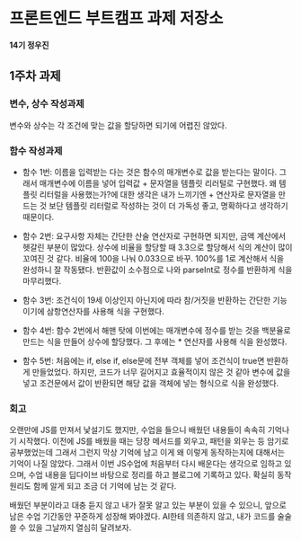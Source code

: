# 프론트엔드 부트캠프 과제 저장소

**14기 정우진**

## 1주차 과제
### 변수, 상수 작성과제
변수와 상수는 각 조건에 맞는 값을 할당하면 되기에 어렵진 않았다. 
### 함수 작성과제
- 함수 1번: 
  이름을 입력받는 다는 것은 함수의 매개변수로 값을 받는다는 말이다. 그래서 매개변수에 이름을 넣어 입력값 + 문자열을 템플릿 리러털로 구현했다. 왜 템플릿 리터럴을 사용했는가?에 대한 생각은 내가 느끼기엔 + 연산자로 문자열을 만드는 것 보단 템플릿 리터럴로 작성하는 것이 더 가독성 좋고, 명확하다고 생각하기 때문이다. 

- 함수 2번:
  요구사항 자체는 간단한 산술 연산자로 구현하면 되지만, 금액 계산에서 헷갈린 부분이 많았다. 상수에 비율을 할당할 때 3.3으로 할당해서 식의 계산이 많이 꼬여진 것 같다. 비율에 100을 나눠 0.033으로 바꾸. 100%를 1로 계산해서 식을 완성하니 잘 작동됐다. 반환값이 소수점으로 나와 parseInt로 정수를 반환하게 식을 마무리했다.

- 함수 3번:
  조건식이 19세 이상인지 아닌지에 따라 참/거짓을 반환하는 간단한 기능이기에 삼항연산자를 사용해 식을 구현했다. 

- 함수 4번: 
  함수 2번에서 해맨 탓에 이번에는 매개변수에 정수를 받는 것을 백분율로 만드는 식을 만들어 상수에 할당했다. 그 후에는 * 연산자를 사용해 식을 완성했다. 

- 함수 5번:
  처음에는 if, else if, else문에 전부 객체를 넣어 조건식이 true면 반환하게 만들었었다. 하지만, 코드가 너무 길어지고 효율적이지 않은 것 같아 변수에 값을 넣고 조건문에서 값이 반환되면 해당 값을 객체에 넣는 형식으로 식을 완성했다. 

### 회고
오랜만에 JS를 만져서 낯설기도 했지만, 수업을 들으니 배웠던 내용들이 속속히 기억나기 시작했다. 이전에 JS를 배웠을 때는 당장 메서드를 외우고, 패턴을 외우는 등 암기로 공부했었는데 그래서 그런지 막상 기억에 남고 이게 왜 이렇게 동작하는지에 대해서는 기억이 나질 않았다. 그래서 이번 JS수업에 처음부터 다시 배운다는 생각으로 임하고 있으며, 수업 내용을 딥다이브 바탕으로 정리를 하고 블로그에 기록하고 있다. 확실히 동작원리도 함께 알게 되고 조금 더 기억에 남는 것 같다. 

배웠던 부분이라고 대충 듣지 않고 내가 잘못 알고 있는 부분이 있을 수 있으니, 앞으로 남은 수업 기간동안 꾸준하게 성장해 봐야겠다. AI한테 의존하지 않고, 내가 코드를 술술 쓸 수 있을 그날까지 열심히 달려보자.
